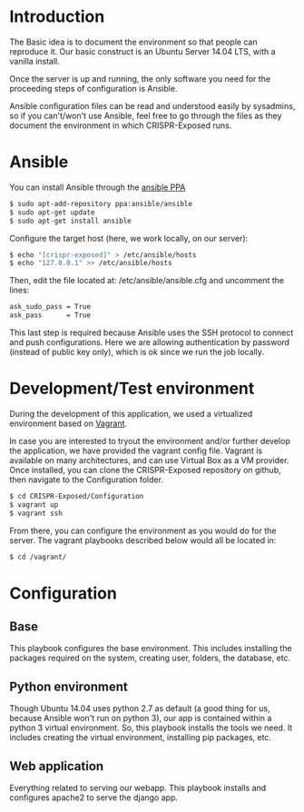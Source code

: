 # Introduction

The Basic idea is to document the environment so that people can
reproduce it. Our basic construct is an Ubuntu Server 14.04 LTS, with
a vanilla install.

Once the server is up and running, the only software you need for the
proceeding steps of configuration is Ansible.

Ansible configuration files can be read and understood easily by
sysadmins, so if you can't/won't use Ansible, feel free to go through
the files as they document the environment in which CRISPR-Exposed
runs.

# Ansible

You can install Ansible through the [ansible PPA](https://launchpad.net/~ansible/+archive/ubuntu/ansible)

```bash
$ sudo apt-add-repository ppa:ansible/ansible
$ sudo apt-get update
$ sudo apt-get install ansible
```

Configure the target host (here, we work locally, on our server):

```bash
$ echo "[crispr-exposed]" > /etc/ansible/hosts
$ echo "127.0.0.1" >> /etc/ansible/hosts
```

Then, edit the file located at: /etc/ansible/ansible.cfg and uncomment
the lines:

```bash
ask_sudo_pass = True
ask_pass      = True

```

This last step is required because Ansible uses the SSH protocol to
connect and push configurations. Here we are allowing authentication
by password (instead of public key only), which is ok since we run the
job locally.

# Development/Test environment

During the development of this application, we used a virtualized
environment based on [Vagrant](https://www.vagrantup.com/downloads.html).

In case you are interested to tryout the environment and/or further
develop the application, we have provided the vagrant config
file. Vagrant is available on many architectures, and can use Virtual
Box as a VM provider. Once installed, you can clone the CRISPR-Exposed
repository on github, then navigate to the Configuration folder.

```bash
$ cd CRISPR-Exposed/Configuration
$ vagrant up
$ vagrant ssh
```

From there, you can configure the environment as you would do for the
server. The vagrant playbooks described below would all be located in:

```bash
$ cd /vagrant/
```

# Configuration

## Base

This playbook configures the base environment. This includes
installing the packages required on the system, creating user, folders,
the database, etc.

## Python environment

Though Ubuntu 14.04 uses python 2.7 as default (a good thing for us,
because Ansible won't run on python 3), our app is contained within a
python 3 virtual environment. So, this playbook installs the tools we
need. It includes creating the virtual environment, installing pip
packages, etc.

## Web application

Everything related to serving our webapp. This playbook installs and
configures apache2 to serve the django app.